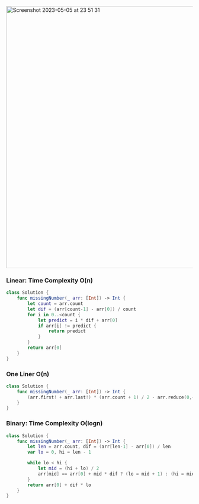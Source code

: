 <img width="708" alt="Screenshot 2023-05-05 at 23 51 31" src="https://user-images.githubusercontent.com/73763976/236581593-ced4da99-7fce-462c-8ae5-38bf1b8d4b55.png">

### Linear: Time Complexity O(n)
```swift
class Solution {
    func missingNumber(_ arr: [Int]) -> Int {
        let count = arr.count
        let dif = (arr[count-1] - arr[0]) / count
        for i in 0..<count { 
            let predict = i * dif + arr[0] 
            if arr[i] != predict { 
                return predict
            }
        }
        return arr[0]
    }
}
```

### One Liner O(n)
```swift
class Solution {
    func missingNumber(_ arr: [Int]) -> Int {
        (arr.first! + arr.last!) * (arr.count + 1) / 2 - arr.reduce(0,+)
    }
}

```

### Binary: Time Complexity O(logn)
```swift
class Solution {
    func missingNumber(_ arr: [Int]) -> Int {
        let len = arr.count, dif = (arr[len-1] - arr[0]) / len
        var lo = 0, hi = len - 1

        while lo < hi { 
            let mid = (hi + lo) / 2
            arr[mid] == arr[0] + mid * dif ? (lo = mid + 1) : (hi = mid)
        }
        return arr[0] + dif * lo
    }
}
```
